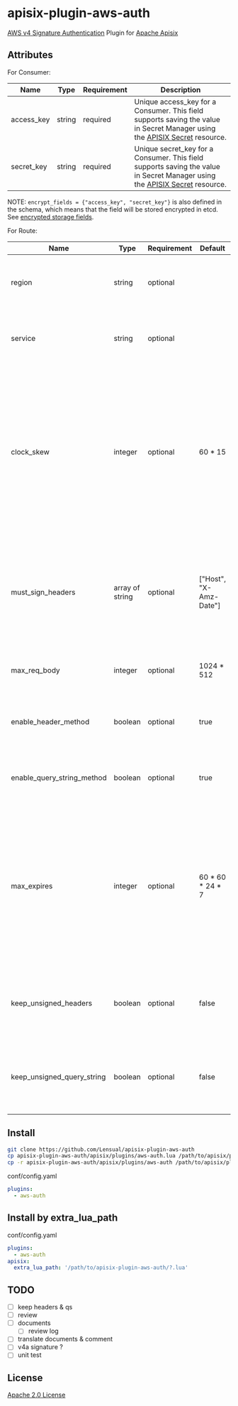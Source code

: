 # apisix-plugin-aws-auth

[AWS v4 Signature Authentication](https://docs.aws.amazon.com/IAM/latest/UserGuide/reference_aws-signing.html
) Plugin for [Apache Apisix](https://apisix.apache.org/)

## Attributes

For Consumer:

| Name       | Type   | Requirement | Description                                                                                                                                                                             |
| ---------- | ------ | ----------- | --------------------------------------------------------------------------------------------------------------------------------------------------------------------------------------- |
| access_key | string | required    | Unique access_key for a Consumer. This field supports saving the value in Secret Manager using the [APISIX Secret](https://apisix.apache.org/docs/apisix/terminology/secret/) resource. |
| secret_key | string | required    | Unique secret_key for a Consumer. This field supports saving the value in Secret Manager using the [APISIX Secret](https://apisix.apache.org/docs/apisix/terminology/secret/) resource. |

NOTE: `encrypt_fields = {"access_key", "secret_key"}` is also defined in the schema, which means that the field will be stored encrypted in etcd. See [encrypted storage fields](https://apisix.apache.org/docs/apisix/plugin-develop/#encrypted-storage-fields).

For Route:

| Name                       | Type            | Requirement | Default                | Description                                                                                                                                                                                                            |
| -------------------------- | --------------- | ----------- | ---------------------- | ---------------------------------------------------------------------------------------------------------------------------------------------------------------------------------------------------------------------- |
| region                     | string          | optional    |                        | Region to validate. Without validate if not provided.                                                                                                                                                                  |
| service                    | string          | optional    |                        | Service to validate. Without validate if not provided.                                                                                                                                                                 |
| clock_skew                 | integer         | optional    | 60 \* 15               | Clock skew allowed by the signature in seconds. The default value is 900 seconds (15 minutes). If `X-Amz-Date` is not in request parameter, an error will occur. Setting it to 0 will skip checking the date (UNSAFE). |
| must_sign_headers          | array of string | optional    | ["Host", "X-Amz-Date"] | The headers must be signed. According to the [AWS v4 signature](https://docs.aws.amazon.com/IAM/latest/UserGuide/reference_aws-signing.html), at least `host` and `X-Amz-Date` are required. Case insensitive.         |
| max_req_body               | integer         | optional    | 1024 \* 512            | Max request body size. The default value is 512 KiB.                                                                                                                                                                   |
| enable_header_method       | boolean         | optional    | true                   | Enable [HTTP authorization header](https://docs.aws.amazon.com/IAM/latest/UserGuide/aws-signing-authentication-methods.html#aws-signing-authentication-methods-http) method. The default is true.                      |
| enable_query_string_method | boolean         | optional    | true                   | Enable [Query string parameters](https://docs.aws.amazon.com/IAM/latest/UserGuide/aws-signing-authentication-methods.html#aws-signing-authentication-methods-query) method. The default is true.                       |
| max_expires                | integer         | optional    | 60 \* 60 \* 24 \* 7    | TODO Sets the maximum value allowed for the `X-Amz-Expires` parameter. The default value is 604800 seconds (7 days). Setting it to 0 will skip checking exprires limit (UNSAFE).                                       |
| keep_unsigned_headers      | boolean         | optional    | false                  | TODO Whether to keep the unsigned request header. The default is false.                                                                                                                                                |
| keep_unsigned_query_string | boolean         | optional    | false                  | TODO Whether to keep the unsigned request query string. The default is false.                                                                                                                                          |

## Install

```sh
git clone https://github.com/Lensual/apisix-plugin-aws-auth
cp apisix-plugin-aws-auth/apisix/plugins/aws-auth.lua /path/to/apisix/plugins
cp -r apisix-plugin-aws-auth/apisix/plugins/aws-auth /path/to/apisix/plugins
```

conf/config.yaml

```yaml
plugins:
  - aws-auth
```

## Install by extra_lua_path

conf/config.yaml

```yaml
plugins:
  - aws-auth
apisix:
  extra_lua_path: '/path/to/apisix-plugin-aws-auth/?.lua'
```

## TODO

- [ ] keep headers & qs
- [ ] review
- [ ] documents
  - [ ] review log
- [ ] translate documents & comment
- [ ] v4a signature ?
- [ ] unit test

## License

[Apache 2.0 License](./LICENSE)
